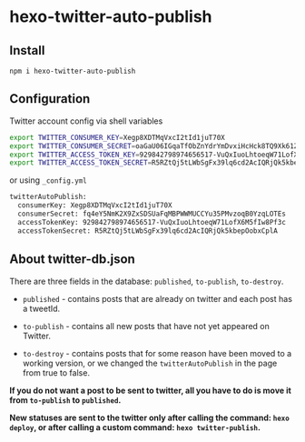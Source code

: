 # hexo-twitter-auto-publish

## Install

`npm i hexo-twitter-auto-publish`

## Configuration

Twitter account config via shell variables

```bash
export TWITTER_CONSUMER_KEY=Xegp8XDTMqVxcI2tId1juT70X
export TWITTER_CONSUMER_SECRET=oaGaU06IGqaTfObZnYdrYmDvxiHcHck8TQ9Xk61Ze1ghjHQYkP
export TWITTER_ACCESS_TOKEN_KEY=929842798974656517-VuQxIuoLhtoeqW71LofX6M5fIw8Pf3c
export TWITTER_ACCESS_TOKEN_SECRET=R5RZtQj5tLWbSgFx39lq6cd2AcIQRjQk5kbepOobxCplA
```

or using `_config.yml`

```bash
twitterAutoPublish:
  consumerKey: Xegp8XDTMqVxcI2tId1juT70X
  consumerSecret: fq4eY5NmK2X9ZxSDSUaFqMBPWWMUCCYu35PMvzoqB0YzqLOTEs
  accessTokenKey: 929842798974656517-VuQxIuoLhtoeqW71LofX6M5fIw8Pf3c
  accessTokenSecret: R5RZtQj5tLWbSgFx39lq6cd2AcIQRjQk5kbepOobxCplA
```

## About twitter-db.json

There are three fields in the database: `published`, `to-publish`, `to-destroy`.

- `published` - contains posts that are already on twitter and each post has a tweetId.

- `to-publish` - contains all new posts that have not yet appeared on Twitter.

- `to-destroy` - contains posts that for some reason have been moved to a working version, or we changed the `twitterAutoPublish` in the page from true to false.
  
**If you do not want a post to be sent to twitter, all you have to do is move it from `to-publish` to `published`.**

**New statuses are sent to the twitter only after calling the command: `hexo deploy`, or after calling a custom command: `hexo twitter-publish`.**